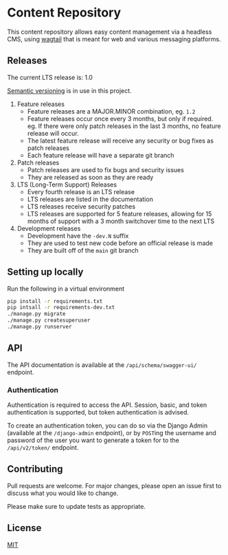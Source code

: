 # Content Repository

This content repository allows easy content management via a headless CMS, using [wagtail](https://wagtail.io/) that is meant for web and various messaging platforms.

## Releases
The current LTS release is: 1.0

[Semantic versioning](https://semver.org/) is in use in this project.
1. Feature releases
    - Feature releases are a MAJOR.MINOR combination, eg. `1.2`
    - Feature releases occur once every 3 months, but only if required. eg. If there were only patch releases in the last 3 months, no feature release will occur.
    - The latest feature release will receive any security or bug fixes as patch releases
    - Each feature release will have a separate git branch
1. Patch releases
    - Patch releases are used to fix bugs and security issues
    - They are released as soon as they are ready
1. LTS (Long-Term Support) Releases
    - Every fourth release is an LTS release
    - LTS releases are listed in the documentation
    - LTS releases receive security patches
    - LTS releases are supported for 5 feature releases, allowing for 15 months of support with a 3 month switchover time to the next LTS
1. Development releases
    - Development have the `-dev.N` suffix
    - They are used to test new code before an official release is made
    - They are built off of the `main` git branch

## Setting up locally
Run the following in a virtual environment
```bash
pip install -r requirements.txt
pip intsall -r requirements-dev.txt
./manage.py migrate
./manage.py createsuperuser
./manage.py runserver
```

## API
The API documentation is available at the `/api/schema/swagger-ui/` endpoint.

### Authentication
Authentication is required to access the API. Session, basic, and token authentication is supported, but token authentication is advised.

To create an authentication token, you can do so via the Django Admin (available at the `/django-admin` endpoint), or by `POST`ing the username and password of the user you want to generate a token for to the `/api/v2/token/` endpoint.

## Contributing
Pull requests are welcome. For major changes, please open an issue first to discuss what you would like to change.

Please make sure to update tests as appropriate.

## License
[MIT](https://choosealicense.com/licenses/mit/)
